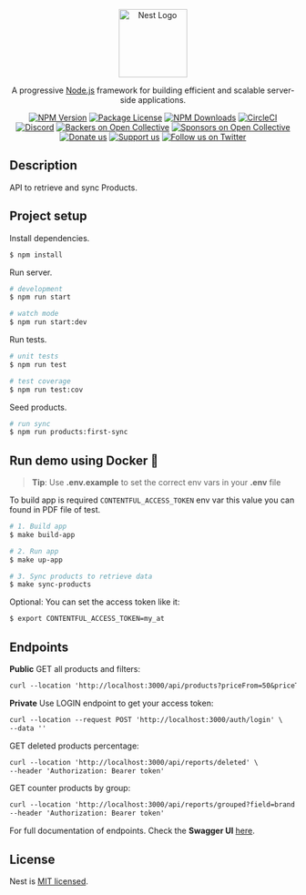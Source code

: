 <p align="center">
  <a href="http://nestjs.com/" target="blank"><img src="https://nestjs.com/img/logo-small.svg" width="120" alt="Nest Logo" /></a>
</p>

[circleci-image]: https://img.shields.io/circleci/build/github/nestjs/nest/master?token=abc123def456
[circleci-url]: https://circleci.com/gh/nestjs/nest

  <p align="center">A progressive <a href="http://nodejs.org" target="_blank">Node.js</a> framework for building efficient and scalable server-side applications.</p>
    <p align="center">
<a href="https://www.npmjs.com/~nestjscore" target="_blank"><img src="https://img.shields.io/npm/v/@nestjs/core.svg" alt="NPM Version" /></a>
<a href="https://www.npmjs.com/~nestjscore" target="_blank"><img src="https://img.shields.io/npm/l/@nestjs/core.svg" alt="Package License" /></a>
<a href="https://www.npmjs.com/~nestjscore" target="_blank"><img src="https://img.shields.io/npm/dm/@nestjs/common.svg" alt="NPM Downloads" /></a>
<a href="https://circleci.com/gh/nestjs/nest" target="_blank"><img src="https://img.shields.io/circleci/build/github/nestjs/nest/master" alt="CircleCI" /></a>
<a href="https://discord.gg/G7Qnnhy" target="_blank"><img src="https://img.shields.io/badge/discord-online-brightgreen.svg" alt="Discord"/></a>
<a href="https://opencollective.com/nest#backer" target="_blank"><img src="https://opencollective.com/nest/backers/badge.svg" alt="Backers on Open Collective" /></a>
<a href="https://opencollective.com/nest#sponsor" target="_blank"><img src="https://opencollective.com/nest/sponsors/badge.svg" alt="Sponsors on Open Collective" /></a>
  <a href="https://paypal.me/kamilmysliwiec" target="_blank"><img src="https://img.shields.io/badge/Donate-PayPal-ff3f59.svg" alt="Donate us"/></a>
    <a href="https://opencollective.com/nest#sponsor"  target="_blank"><img src="https://img.shields.io/badge/Support%20us-Open%20Collective-41B883.svg" alt="Support us"></a>
  <a href="https://twitter.com/nestframework" target="_blank"><img src="https://img.shields.io/twitter/follow/nestframework.svg?style=social&label=Follow" alt="Follow us on Twitter"></a>
</p>
  <!--[![Backers on Open Collective](https://opencollective.com/nest/backers/badge.svg)](https://opencollective.com/nest#backer)
  [![Sponsors on Open Collective](https://opencollective.com/nest/sponsors/badge.svg)](https://opencollective.com/nest#sponsor)-->

## Description

API to retrieve and sync Products.

## Project setup

Install dependencies.
```bash
$ npm install
```

Run server.
```bash
# development
$ npm run start

# watch mode
$ npm run start:dev
```

Run tests.
```bash
# unit tests
$ npm run test

# test coverage
$ npm run test:cov
```

Seed products.
```bash
# run sync
$ npm run products:first-sync
```
## Run demo using Docker 🎯

> **Tip**: Use **.env.example** to set the correct env vars in your **.env** file

To build app is required `CONTENTFUL_ACCESS_TOKEN` env var this value you can found in PDF file of test.

```bash
# 1. Build app
$ make build-app

# 2. Run app
$ make up-app

# 3. Sync products to retrieve data
$ make sync-products
```

Optional: You can set the access token like it:

```bash
$ export CONTENTFUL_ACCESS_TOKEN=my_at
```

## Endpoints
**Public**
GET all products and filters:
```markdown
curl --location 'http://localhost:3000/api/products?priceFrom=50&priceTo=250'
```

**Private**
Use LOGIN endpoint to get your access token:
```markdown
curl --location --request POST 'http://localhost:3000/auth/login' \
--data ''
```

GET deleted products percentage:
```markdown
curl --location 'http://localhost:3000/api/reports/deleted' \
--header 'Authorization: Bearer token'
```

GET counter products by group:
```markdown
curl --location 'http://localhost:3000/api/reports/grouped?field=brand' \
--header 'Authorization: Bearer token'
```

For full documentation of endpoints. Check the **Swagger UI** [here](http://localhost:3000/api/docs).

## License

Nest is [MIT licensed](https://github.com/nestjs/nest/blob/master/LICENSE).
